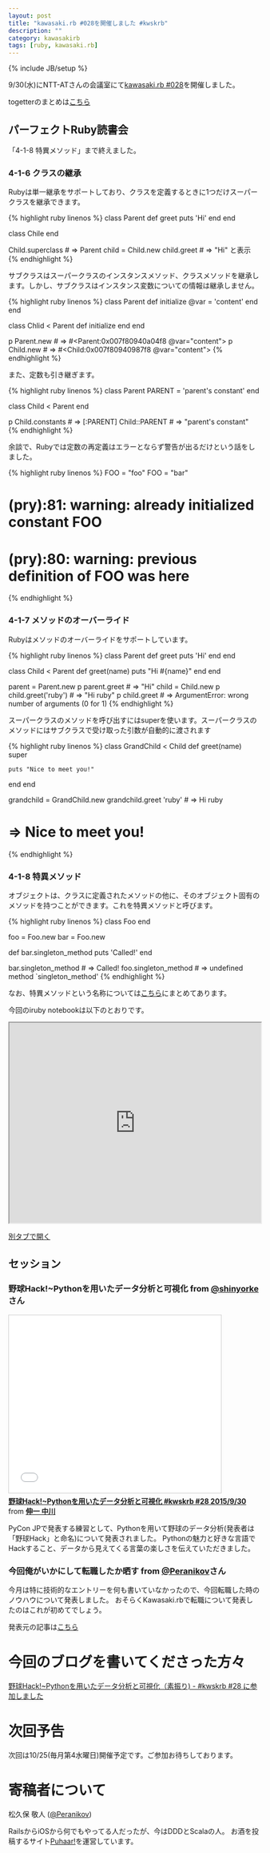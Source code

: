 ```yaml
---
layout: post
title: "kawasaki.rb #028を開催しました #kwskrb"
description: ""
category: kawasakirb
tags: [ruby, kawasaki.rb]
---
```

{% include JB/setup %}

9/30(水)にNTT-ATさんの会議室にて[kawasaki.rb #028](https://kawasakirb.doorkeeper.jp/events/31488)を開催しました。

togetterのまとめは[こちら](http://togetter.com/li/880984)

## パーフェクトRuby読書会

「4-1-8 特異メソッド」まで終えました。

### 4-1-6 クラスの継承

Rubyは単一継承をサポートしており、クラスを定義するときに1つだけスーパークラスを継承できます。

{% highlight ruby linenos %}
class Parent
  def greet
    puts 'Hi'
  end
end

class Chile
end

Child.superclass # => Parent
child = Child.new
child.greet # => "Hi" と表示
{% endhighlight %}

サブクラスはスーパークラスのインスタンスメソッド、クラスメソッドを継承します。しかし、サブクラスはインスタンス変数についての情報は継承しません。

{% highlight ruby linenos %}
class Parent
  def initialize
    @var = 'content'
  end
end

class Chlid < Parent
  def initialize
  end
end

p Parent.new # => #<Parent:0x007f80940a04f8 @var="content">
p Child.new # => #<Child:0x007f80940987f8 @var="content">
{% endhighlight %}

また、定数も引き継ぎます。

{% highlight ruby linenos %}
class Parent
  PARENT = 'parent\'s constant'
end

class Child < Parent
end

p Child.constants # => [:PARENT]
Child::PARENT # => "parent's constant"
{% endhighlight %}

余談で、Rubyでは定数の再定義はエラーとならず警告が出るだけという話をしました。

{% highlight ruby linenos %}
FOO = "foo"
FOO = "bar"

# (pry):81: warning: already initialized constant FOO
# (pry):80: warning: previous definition of FOO was here
{% endhighlight %}


### 4-1-7 メソッドのオーバーライド

Rubyはメソッドのオーバーライドをサポートしています。

{% highlight ruby linenos %}
class Parent
  def greet
    puts 'Hi'
  end
end

class Child < Parent
  def greet(name)
    puts "Hi #{name}"
  end
end

parent = Parent.new
p parent.greet # => "Hi"
child = Child.new
p child.greet('ruby') # => "Hi ruby"
p child.greet # => ArgumentError: wrong number of arguments (0 for 1)
{% endhighlight %}

スーパークラスのメソッドを呼び出すにはsuperを使います。スーパークラスのメソッドにはサブクラスで受け取った引数が自動的に渡されます

{% highlight ruby linenos %}
class GrandChild < Child
  def greet(name)
    super

    puts "Nice to meet you!"
  end
end

grandchild = GrandChild.new
grandchild.greet 'ruby' # => Hi ruby
# => Nice to meet you!

{% endhighlight %}

### 4-1-8 特異メソッド

オブジェクトは、クラスに定義されたメソッドの他に、そのオブジェクト固有のメソッドを持つことができます。これを特異メソッドと呼びます。

{% highlight ruby linenos %}
class Foo
end

foo = Foo.new
bar = Foo.new

def bar.singleton_method
  puts 'Called!'
end

bar.singleton_method # => Called!
foo.singleton_method # => undefined method `singleton_method'
{% endhighlight %}

なお、特異メソッドという名称については[こちら](http://togetter.com/li/881987)にまとめてあります。

今回のiruby notebookは以下のとおりです。

<iframe src="http://nbviewer.ipython.org/github/kawasakirb/meetups/blob/master/pruby/kawasakirb028.ipynb" width="100%" height="400px"></iframe>

[別タブで開く](http://nbviewer.ipython.org/github/kawasakirb/meetups/blob/master/pruby/kawasakirb028.ipynb)

## セッション

### 野球Hack!~Pythonを用いたデータ分析と可視化 from [@shinyorke](https://twitter.com/shinyorke)さん

<iframe src="//www.slideshare.net/slideshow/embed_code/key/4Ho0Yg5hBBUaw3" width="425" height="355" frameborder="0" marginwidth="0" marginheight="0" scrolling="no" style="border:1px solid #CCC; border-width:1px; margin-bottom:5px; max-width: 100%;" allowfullscreen> </iframe> <div style="margin-bottom:5px"> <strong> <a href="//www.slideshare.net/shinyorke/hackpython-kwskrb-28-2015930" title="野球Hack!~Pythonを用いたデータ分析と可視化 #kwskrb #28 2015/9/30" target="_blank">野球Hack!~Pythonを用いたデータ分析と可視化 #kwskrb #28 2015/9/30</a> </strong> from <strong><a href="//www.slideshare.net/shinyorke" target="_blank">伸一 中川</a></strong> </div>

PyCon JPで発表する練習として、Pythonを用いて野球のデータ分析(発表者は「野球Hack」と命名)について発表されました。
Pythonの魅力と好きな言語でHackすること、データから見えてくる言葉の楽しさを伝えていただきました。

### 今回俺がいかにして転職したか晒す from [@Peranikov](https://twitter.com/Peranikov)さん

今月は特に技術的なエントリーを何も書いていなかったので、今回転職した時のノウハウについて発表しました。
おそらくKawasaki.rbで転職について発表したのはこれが初めてでしょう。

発表元の記事は[こちら](http://norizabuton.hateblo.jp/entry/2015/09/09/101231)

# 今回のブログを書いてくださった方々

[野球Hack!~Pythonを用いたデータ分析と可視化（素振り) - #kwskrb #28 に参加しました](http://shinyorke.hatenablog.com/entry/2015/10/03/162328)

# 次回予告

次回は10/25(毎月第4水曜日)開催予定です。ご参加お待ちしております。

# 寄稿者について

松久保 敬人 ([@Peranikov](https://twitter.com/Peranikov))

RailsからiOSから何でもやってる人だったが、今はDDDとScalaの人。
お酒を投稿するサイト[Puhaar!](http://puhaar.jp/)を運営しています。
